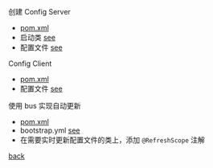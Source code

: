 创建 Config Server  
- [pom.xml](2/1.md)  
- 启动类 [see](2/2.md)  
- 配置文件 [see](2/3.md)  

Config Client 
- [pom.xml](2/4.md)  
- 配置文件 [see](2/5.md)  

使用 bus 实现自动更新  
- [pom.xml](2/6.md)  
- bootstrap.yml [see](2/7.md)  
- 在需要实时更新配置文件的类上，添加 `@RefreshScope` 注解  

[back](../6.md)  